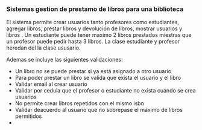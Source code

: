 ### Sistemas gestion de prestamo de libros para una biblioteca

El sistema permite crear usuarios tanto profesores como estudiantes, agregar libros, prestar libros y devolución de libros, mostrar usuarios y libros .
Un estudiante puede tener maximo 2 libros prestados miestras que un profesor puede pedir hasta 3 libros.
La clase estudiante y profesor heredan del la clase ususario.

Ademas se incluye las siguientes validaciones: 

- Un libro no se puede prestar si ya está asignado a otro usuario
- Para poder prestar un libro se valida que exista el usuario y el libro
- Validar email al crear usuario
- Validar por cedula que el profesor o estudiante no exista cuando se crea usuarios 
- No permite crear libros repetidos con el mismo isbn
- Validar deacuerdo al usuario que no sobrepase el máximo de libros permitidos
- 
  


